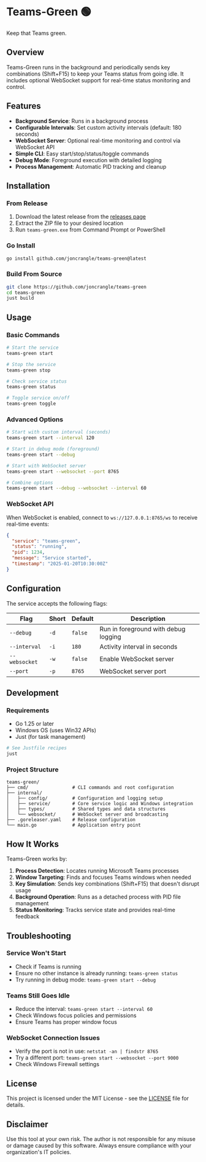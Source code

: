 # Teams-Green 🟢

Keep that Teams green.

## Overview

Teams-Green runs in the background and periodically sends key combinations (Shift+F15) to keep your Teams status from going idle. It includes optional WebSocket support for real-time status monitoring and control.

## Features

- **Background Service**: Runs in a background process
- **Configurable Intervals**: Set custom activity intervals (default: 180 seconds)
- **WebSocket Server**: Optional real-time monitoring and control via WebSocket API
- **Simple CLI**: Easy start/stop/status/toggle commands
- **Debug Mode**: Foreground execution with detailed logging
- **Process Management**: Automatic PID tracking and cleanup

## Installation

### From Release

1. Download the latest release from the [releases page](https://github.com/joncrangle/teams-green/releases)
2. Extract the ZIP file to your desired location
3. Run `teams-green.exe` from Command Prompt or PowerShell

### Go Install

```bash
go install github.com/joncrangle/teams-green@latest
```

### Build From Source

```bash
git clone https://github.com/joncrangle/teams-green
cd teams-green
just build
```

## Usage

### Basic Commands

```bash
# Start the service
teams-green start

# Stop the service
teams-green stop

# Check service status
teams-green status

# Toggle service on/off
teams-green toggle
```

### Advanced Options

```bash
# Start with custom interval (seconds)
teams-green start --interval 120

# Start in debug mode (foreground)
teams-green start --debug

# Start with WebSocket server
teams-green start --websocket --port 8765

# Combine options
teams-green start --debug --websocket --interval 60
```

### WebSocket API

When WebSocket is enabled, connect to `ws://127.0.0.1:8765/ws` to receive real-time events:

```json
{
  "service": "teams-green",
  "status": "running",
  "pid": 1234,
  "message": "Service started",
  "timestamp": "2025-01-20T10:30:00Z"
}
```

## Configuration

The service accepts the following flags:

| Flag | Short | Default | Description |
|------|-------|---------|-------------|
| `--debug` | `-d` | `false` | Run in foreground with debug logging |
| `--interval` | `-i` | `180` | Activity interval in seconds |
| `--websocket` | `-w` | `false` | Enable WebSocket server |
| `--port` | `-p` | `8765` | WebSocket server port |

## Development

### Requirements

- Go 1.25 or later
- Windows OS (uses Win32 APIs)
- Just (for task management)

```bash
# See Justfile recipes
just
```

### Project Structure

```
teams-green/
├── cmd/                # CLI commands and root configuration
├── internal/
│   ├── config/         # Configuration and logging setup
│   ├── service/        # Core service logic and Windows integration
│   ├── types/          # Shared types and data structures
│   └── websocket/      # WebSocket server and broadcasting
├── .goreleaser.yaml    # Release configuration
└── main.go             # Application entry point
```

## How It Works

Teams-Green works by:

1. **Process Detection**: Locates running Microsoft Teams processes
2. **Window Targeting**: Finds and focuses Teams windows when needed
3. **Key Simulation**: Sends key combinations (Shift+F15) that doesn't disrupt usage
4. **Background Operation**: Runs as a detached process with PID file management
5. **Status Monitoring**: Tracks service state and provides real-time feedback

## Troubleshooting

### Service Won't Start
- Check if Teams is running
- Ensure no other instance is already running: `teams-green status`
- Try running in debug mode: `teams-green start --debug`

### Teams Still Goes Idle
- Reduce the interval: `teams-green start --interval 60`
- Check Windows focus policies and permissions
- Ensure Teams has proper window focus

### WebSocket Connection Issues
- Verify the port is not in use: `netstat -an | findstr 8765`
- Try a different port: `teams-green start --websocket --port 9000`
- Check Windows Firewall settings

## License

This project is licensed under the MIT License - see the [LICENSE](LICENSE) file for details.

## Disclaimer

Use this tool at your own risk. The author is not responsible for any misuse or damage caused by this software. Always ensure compliance with your organization's IT policies.
